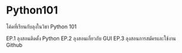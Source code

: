 # Python101
โค้ดที่เรียนกับลุงในวิชา Python 101

EP.1 ลุงสอนติดตั้ง Python
EP.2 ลุงสอนเกี่ยวกับ GUI
EP.3 ลุงสอนการสมัครและใช้งาน Github
